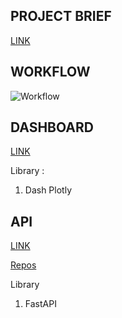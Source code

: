 
## PROJECT BRIEF 
[LINK](https://docs.google.com/document/d/1orbeuAqKJWWj8qGFleTqwmUNvwsRNlUbA00juXe1weA/view)



## WORKFLOW 


![Workflow](https://github.com/fakhrirobi/ML_Pacmann_5/blob/main/lampiran/Workflow.PNG)




## DASHBOARD 
[LINK](https://price-anomaly-dashboard.up.railway.app/)

Library : 
1. Dash Plotly


## API
[LINK](https://cabaimerahanomalyapi-production.up.railway.app/docs)

[Repos](https://github.com/fakhrirobi/cabai_merah_anomaly_api)

Library 
1. FastAPI
